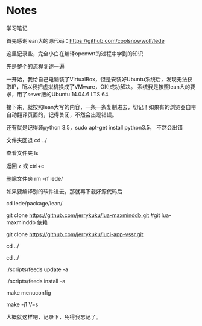 # Notes
学习笔记

首先感谢lean大的源代码：https://github.com/coolsnowwolf/lede

这里记录些，完全小白在编译openwrt的过程中学到的知识

先是整个的流程复述一遍

一开始，我给自己电脑装了VirtualBox，但是安装好Ubuntu系统后，发现无法获取IP，所以我把虚拟机换成了VMware，OK!成功解决。
系统我是按照lean大的要求，用了sever版的Ubuntu 14.04.6 LTS 64

接下来，就按照lean大写的内容，一条一条复制进去，切记！如果有的浏览器自带自动翻译页面的，记得关闭，不然会出现错误。

还有就是记得装python 3.5，sudo apt-get install python3.5， 不然会出错

文件夹回退 cd ../

查看文件夹 ls

返回 z 或 ctrl+c

删除文件夹 rm -rf lede/

如果要编译别的软件进去，那就再下载好源代码后

cd lede/package/lean/  

git clone https://github.com/jerrykuku/lua-maxminddb.git  #git lua-maxminddb 依赖

git clone https://github.com/jerrykuku/luci-app-vssr.git

cd ../

cd ../

./scripts/feeds update -a

./scripts/feeds install -a

make menuconfig

make -j1 V=s

大概就这样吧，记录下，免得我忘记了。

